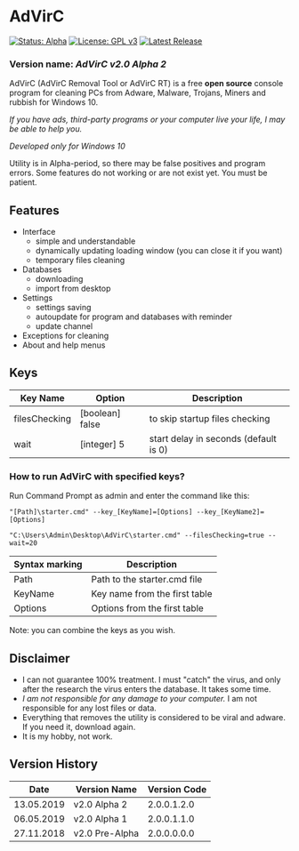 # AdVirC

[![Status: Alpha](https://img.shields.io/badge/Status-Alpha-red.svg?style=for-the-badge)](#)
[![License: GPL v3](https://img.shields.io/badge/License-GPL%20v3-black.svg?style=for-the-badge)](https://www.gnu.org/licenses/gpl-3.0)
[![Latest Release](https://img.shields.io/badge/Latest-Release-blue.svg?style=for-the-badge)](https://github.com/MikronT/AdVirC/releases/latest)

<!--
[![Status: Pre-Alpha](https://img.shields.io/badge/Status-Pre--Alpha-black.svg?style=for-the-badge)](#)

[![Status: Beta](https://img.shields.io/badge/Status-Beta-orange.svg?style=for-the-badge)](#)
[![Status: Pre-Release](https://img.shields.io/badge/Status-Pre--Release-yellow.svg?style=for-the-badge)](#)
[![Status: Release](https://img.shields.io/badge/Status-Release-green.svg?style=for-the-badge)](#)
-->

### Version name: *AdVirC v2.0 Alpha 2*

AdVirC (AdVirC Removal Tool or AdVirC RT) is a free **open source** console program for cleaning PCs from Adware, Malware, Trojans, Miners and rubbish for Windows 10.

*If you have ads, third-party programs or your computer live your life, I may be able to help you.*

*Developed only for Windows 10*

Utility is in Alpha-period, so there may be false positives and program errors. Some features do not working or are not exist yet. You must be patient.



## Features
- Interface
  - simple and understandable
  - dynamically updating loading window (you can close it if you want)
  - temporary files cleaning
- Databases
  - downloading
  - import from desktop
- Settings
  - settings saving
  - autoupdate for program and databases with reminder
  - update channel
- Exceptions for cleaning
- About and help menus



## Keys
| Key Name          | Option          | Description                           |
|-------------------|-----------------|---------------------------------------|
| filesChecking     | [boolean] false | to skip startup files checking        |
| wait              | [integer] 5     | start delay in seconds (default is 0) |

### How to run AdVirC with specified keys?
Run Command Prompt as admin and enter the command like this:

```
"[Path]\starter.cmd" --key_[KeyName]=[Options] --key_[KeyName2]=[Options]

"C:\Users\Admin\Desktop\AdVirC\starter.cmd" --filesChecking=true --wait=20
```

| Syntax marking | Description                   |
|----------------|-------------------------------|
| Path           | Path to the starter.cmd file  |
| KeyName        | Key name from the first table |
| Options        | Options from the first table  |

<!--
| ...            | Other keys and options        |
-->

Note: you can combine the keys as you wish.



## Disclaimer
- I can not guarantee 100% treatment. I must "catch" the virus, and only after the research the virus enters the database. It takes some time.
- *I am not responsible for any damage to your computer.* I am not responsible for any lost files or data.
- Everything that removes the utility is considered to be viral and adware. If you need it, download again.
- It is my hobby, not work.



## Version History
| Date       | Version Name   | Version Code    |
|------------|----------------|-----------------|
| 13.05.2019 | v2.0 Alpha 2   | 2.0.0.1.2.0     |
| 06.05.2019 | v2.0 Alpha 1   | 2.0.0.1.1.0     |
| 27.11.2018 | v2.0 Pre-Alpha | 2.0.0.0.0.0     |

<!--
AdVirC v2.0 Alpha 1                2.0.0.1.1.0
AdVirC v2.0 Alpha 2                2.0.0.1.2.0
AdVirC v2.0 Beta 1                 2.0.0.2.1.0
AdVirC v2.0 Pre-Release 1          2.0.0.3.1.0
AdVirC v2.0 Release                2.0.0.4.0.0

AdVirC v2.1 Beta 1                 2.1.0.2.1.0
AdVirC v2.1 Beta 1 Nightly 001     2.1.0.2.1.0.001
AdVirC v2.1 Release                2.1.0.4.0.0
-->
